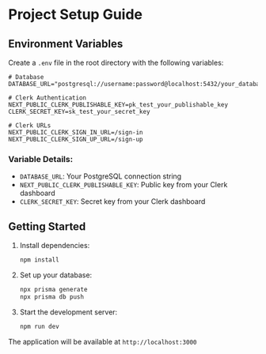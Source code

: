 # Project Setup Guide

## Environment Variables

Create a `.env` file in the root directory with the following variables:

```env
# Database
DATABASE_URL="postgresql://username:password@localhost:5432/your_database_name"

# Clerk Authentication
NEXT_PUBLIC_CLERK_PUBLISHABLE_KEY=pk_test_your_publishable_key
CLERK_SECRET_KEY=sk_test_your_secret_key

# Clerk URLs
NEXT_PUBLIC_CLERK_SIGN_IN_URL=/sign-in
NEXT_PUBLIC_CLERK_SIGN_UP_URL=/sign-up
```

### Variable Details:

- `DATABASE_URL`: Your PostgreSQL connection string
- `NEXT_PUBLIC_CLERK_PUBLISHABLE_KEY`: Public key from your Clerk dashboard
- `CLERK_SECRET_KEY`: Secret key from your Clerk dashboard

## Getting Started

1. Install dependencies:
   ```bash
   npm install
   ```

2. Set up your database:
   ```bash
   npx prisma generate
   npx prisma db push
   ```

3. Start the development server:
   ```bash
   npm run dev
   ```

The application will be available at `http://localhost:3000`

